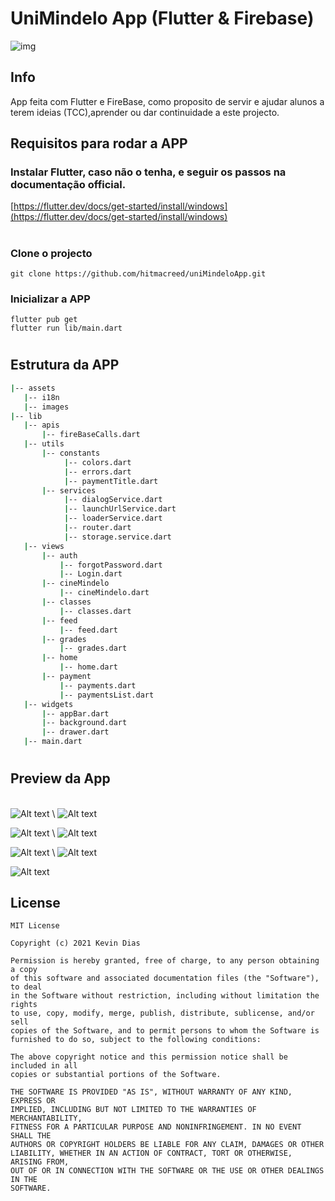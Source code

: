 # UniMindelo App (Flutter & Firebase)

![img](https://miro.medium.com/max/1400/1*X5G-FwdUc0obASLfJ5i8Tg.png)

## Info
App feita com Flutter e FireBase, como proposito de servir e ajudar alunos a terem ideias (TCC),aprender ou dar continuidade a este projecto.

## Requisitos para rodar a APP

### Instalar Flutter, caso não o tenha, e seguir os passos na documentação official.
[https://flutter.dev/docs/get-started/install/windows](https://flutter.dev/docs/get-started/install/windows)

#

### Clone o projecto 

```
git clone https://github.com/hitmacreed/uniMindeloApp.git
```

### Inicializar a APP
```
flutter pub get
flutter run lib/main.dart
```
#

## Estrutura  da APP

 ```bash
 |-- assets
    |-- i18n
    |-- images
 |-- lib
    |-- apis
        |-- fireBaseCalls.dart
    |-- utils
        |-- constants
             |-- colors.dart
             |-- errors.dart
             |-- paymentTitle.dart
        |-- services  
             |-- dialogService.dart
             |-- launchUrlService.dart  
             |-- loaderService.dart
             |-- router.dart
             |-- storage.service.dart
    |-- views
        |-- auth
            |-- forgotPassword.dart
            |-- Login.dart
        |-- cineMindelo
            |-- cineMindelo.dart
        |-- classes
            |-- classes.dart
        |-- feed
            |-- feed.dart
        |-- grades
            |-- grades.dart
        |-- home
            |-- home.dart
        |-- payment
            |-- payments.dart
            |-- paymentsList.dart
    |-- widgets   
        |-- appBar.dart
        |-- background.dart
        |-- drawer.dart 
    |-- main.dart         


 ```
#

## Preview da App
\
![Alt text](/art/login.gif) \ ![Alt text](/art/recuperar_pw.gif) 

![Alt text](/art/home.gif) \ ![Alt text](/art/feed.gif) 

![Alt text](/art/aulas.gif) \ ![Alt text](/art/propinas.gif)

![Alt text](/art/cineMindelo.gif)


## License

```
MIT License

Copyright (c) 2021 Kevin Dias

Permission is hereby granted, free of charge, to any person obtaining a copy
of this software and associated documentation files (the "Software"), to deal
in the Software without restriction, including without limitation the rights
to use, copy, modify, merge, publish, distribute, sublicense, and/or sell
copies of the Software, and to permit persons to whom the Software is
furnished to do so, subject to the following conditions:

The above copyright notice and this permission notice shall be included in all
copies or substantial portions of the Software.

THE SOFTWARE IS PROVIDED "AS IS", WITHOUT WARRANTY OF ANY KIND, EXPRESS OR
IMPLIED, INCLUDING BUT NOT LIMITED TO THE WARRANTIES OF MERCHANTABILITY,
FITNESS FOR A PARTICULAR PURPOSE AND NONINFRINGEMENT. IN NO EVENT SHALL THE
AUTHORS OR COPYRIGHT HOLDERS BE LIABLE FOR ANY CLAIM, DAMAGES OR OTHER
LIABILITY, WHETHER IN AN ACTION OF CONTRACT, TORT OR OTHERWISE, ARISING FROM,
OUT OF OR IN CONNECTION WITH THE SOFTWARE OR THE USE OR OTHER DEALINGS IN THE
SOFTWARE.
```






